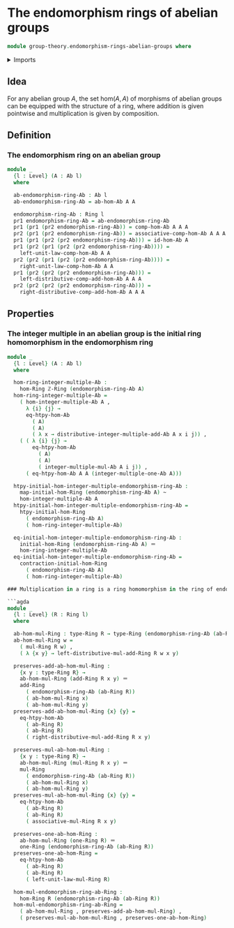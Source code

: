 # The endomorphism rings of abelian groups

```agda
module group-theory.endomorphism-rings-abelian-groups where
```

<details><summary>Imports</summary>

```agda
open import elementary-number-theory.ring-of-integers

open import foundation.action-on-identifications-functions
open import foundation.dependent-pair-types
open import foundation.function-extensionality
open import foundation.homotopies
open import foundation.identity-types
open import foundation.subtypes

open import foundation.universe-levels

open import group-theory.abelian-groups
open import group-theory.addition-homomorphisms-abelian-groups
open import group-theory.homomorphisms-abelian-groups
open import group-theory.homomorphisms-groups
open import group-theory.integer-multiples-of-elements-abelian-groups

open import ring-theory.homomorphisms-rings
open import ring-theory.rings
```

</details>

## Idea

For any abelian group $A$, the set $\mathrm{hom}(A,A)$ of morphisms of abelian
groups can be equipped with the structure of a ring, where addition is given
pointwise and multiplication is given by composition.

## Definition

### The endomorphism ring on an abelian group

```agda
module _
  {l : Level} (A : Ab l)
  where

  ab-endomorphism-ring-Ab : Ab l
  ab-endomorphism-ring-Ab = ab-hom-Ab A A

  endomorphism-ring-Ab : Ring l
  pr1 endomorphism-ring-Ab = ab-endomorphism-ring-Ab
  pr1 (pr1 (pr2 endomorphism-ring-Ab)) = comp-hom-Ab A A A
  pr2 (pr1 (pr2 endomorphism-ring-Ab)) = associative-comp-hom-Ab A A A A
  pr1 (pr1 (pr2 (pr2 endomorphism-ring-Ab))) = id-hom-Ab A
  pr1 (pr2 (pr1 (pr2 (pr2 endomorphism-ring-Ab)))) =
    left-unit-law-comp-hom-Ab A A
  pr2 (pr2 (pr1 (pr2 (pr2 endomorphism-ring-Ab)))) =
    right-unit-law-comp-hom-Ab A A
  pr1 (pr2 (pr2 (pr2 endomorphism-ring-Ab))) =
    left-distributive-comp-add-hom-Ab A A A
  pr2 (pr2 (pr2 (pr2 endomorphism-ring-Ab))) =
    right-distributive-comp-add-hom-Ab A A A
```

## Properties

### The integer multiple in an abelian group is the initial ring homomorphism in the endomorphism ring

```agda
module _
  {l : Level} (A : Ab l)
  where

  hom-ring-integer-multiple-Ab :
    hom-Ring ℤ-Ring (endomorphism-ring-Ab A)
  hom-ring-integer-multiple-Ab =
    ( hom-integer-multiple-Ab A ,
      λ {i} {j} →
      eq-htpy-hom-Ab
        ( A)
        ( A)
        ( λ x → distributive-integer-multiple-add-Ab A x i j)) ,
    ( ( λ {i} {j} →
        eq-htpy-hom-Ab
          ( A)
          ( A)
          ( integer-multiple-mul-Ab A i j)) ,
      ( eq-htpy-hom-Ab A A (integer-multiple-one-Ab A)))

  htpy-initial-hom-integer-multiple-endomorphism-ring-Ab :
    map-initial-hom-Ring (endomorphism-ring-Ab A) ~
    hom-integer-multiple-Ab A
  htpy-initial-hom-integer-multiple-endomorphism-ring-Ab =
    htpy-initial-hom-Ring
      ( endomorphism-ring-Ab A)
      ( hom-ring-integer-multiple-Ab)

  eq-initial-hom-integer-multiple-endomorphism-ring-Ab :
    initial-hom-Ring (endomorphism-ring-Ab A) ＝
    hom-ring-integer-multiple-Ab
  eq-initial-hom-integer-multiple-endomorphism-ring-Ab =
    contraction-initial-hom-Ring
      ( endomorphism-ring-Ab A)
      ( hom-ring-integer-multiple-Ab)

### Multiplication in a ring is a ring homomorphism in the ring of endomorphism of its underlying abelian additive group

```agda
module _
  {l : Level} (R : Ring l)
  where

  ab-hom-mul-Ring : type-Ring R → type-Ring (endomorphism-ring-Ab (ab-Ring R))
  ab-hom-mul-Ring w =
    ( mul-Ring R w) ,
    ( λ {x y} → left-distributive-mul-add-Ring R w x y)

  preserves-add-ab-hom-mul-Ring :
    {x y : type-Ring R} →
    ab-hom-mul-Ring (add-Ring R x y) ＝
    add-Ring
      ( endomorphism-ring-Ab (ab-Ring R))
      ( ab-hom-mul-Ring x)
      ( ab-hom-mul-Ring y)
  preserves-add-ab-hom-mul-Ring {x} {y} =
    eq-htpy-hom-Ab
      ( ab-Ring R)
      ( ab-Ring R)
      ( right-distributive-mul-add-Ring R x y)

  preserves-mul-ab-hom-mul-Ring :
    {x y : type-Ring R} →
    ab-hom-mul-Ring (mul-Ring R x y) ＝
    mul-Ring
      ( endomorphism-ring-Ab (ab-Ring R))
      ( ab-hom-mul-Ring x)
      ( ab-hom-mul-Ring y)
  preserves-mul-ab-hom-mul-Ring {x} {y} =
    eq-htpy-hom-Ab
      ( ab-Ring R)
      ( ab-Ring R)
      ( associative-mul-Ring R x y)

  preserves-one-ab-hom-Ring :
    ab-hom-mul-Ring (one-Ring R) ＝
    one-Ring (endomorphism-ring-Ab (ab-Ring R))
  preserves-one-ab-hom-Ring =
    eq-htpy-hom-Ab
      ( ab-Ring R)
      ( ab-Ring R)
      ( left-unit-law-mul-Ring R)

  hom-mul-endomorphism-ring-ab-Ring :
    hom-Ring R (endomorphism-ring-Ab (ab-Ring R))
  hom-mul-endomorphism-ring-ab-Ring =
    ( ab-hom-mul-Ring , preserves-add-ab-hom-mul-Ring) ,
    ( preserves-mul-ab-hom-mul-Ring , preserves-one-ab-hom-Ring)
```
